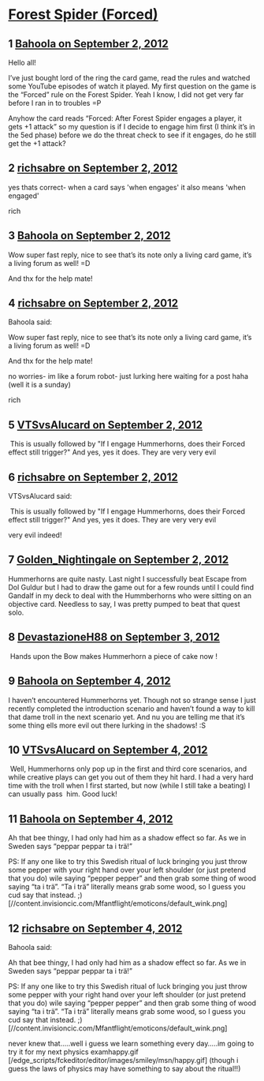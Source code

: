 # [Forest Spider (Forced)](https://community.fantasyflightgames.com/topic/70333-forest-spider-forced/)

## 1 [Bahoola on September 2, 2012](https://community.fantasyflightgames.com/topic/70333-forest-spider-forced/?do=findComment&comment=686456)

Hello all!

I’ve just bought lord of the ring the card game, read the rules and watched some YouTube episodes of watch it played. My first question on the game is the “Forced” rule on the Forest Spider. Yeah I know, I did not get very far before I ran in to troubles =P

Anyhow the card reads “Forced: After Forest Spider engages a player, it gets +1 attack” so my question is if I decide to engage him first (I think it’s in the 5ed phase) before we do the threat check to see if it engages, do he still get the +1 attack?
 

## 2 [richsabre on September 2, 2012](https://community.fantasyflightgames.com/topic/70333-forest-spider-forced/?do=findComment&comment=686457)

yes thats correct- when a card says 'when engages' it also means 'when engaged'

rich

## 3 [Bahoola on September 2, 2012](https://community.fantasyflightgames.com/topic/70333-forest-spider-forced/?do=findComment&comment=686461)

Wow super fast reply, nice to see that’s its note only a living card game, it’s a living forum as well! =D

And thx for the help mate!

## 4 [richsabre on September 2, 2012](https://community.fantasyflightgames.com/topic/70333-forest-spider-forced/?do=findComment&comment=686463)

Bahoola said:

Wow super fast reply, nice to see that’s its note only a living card game, it’s a living forum as well! =D

And thx for the help mate!



no worries- im like a forum robot- just lurking here waiting for a post haha (well it is a sunday)

rich

## 5 [VTSvsAlucard on September 2, 2012](https://community.fantasyflightgames.com/topic/70333-forest-spider-forced/?do=findComment&comment=686528)

 This is usually followed by "If I engage Hummerhorns, does their Forced effect still trigger?" And yes, yes it does. They are very very evil

## 6 [richsabre on September 2, 2012](https://community.fantasyflightgames.com/topic/70333-forest-spider-forced/?do=findComment&comment=686529)

VTSvsAlucard said:

 This is usually followed by "If I engage Hummerhorns, does their Forced effect still trigger?" And yes, yes it does. They are very very evil



very evil indeed!

## 7 [Golden_Nightingale on September 2, 2012](https://community.fantasyflightgames.com/topic/70333-forest-spider-forced/?do=findComment&comment=686617)

Hummerhorns are quite nasty. Last night I successfully beat Escape from Dol Guldur but I had to draw the game out for a few rounds until I could find Gandalf in my deck to deal with the Hummberhorns who were sitting on an objective card. Needless to say, I was pretty pumped to beat that quest solo.

## 8 [DevastazioneH88 on September 3, 2012](https://community.fantasyflightgames.com/topic/70333-forest-spider-forced/?do=findComment&comment=686813)

 Hands upon the Bow makes Hummerhorn a piece of cake now !

## 9 [Bahoola on September 4, 2012](https://community.fantasyflightgames.com/topic/70333-forest-spider-forced/?do=findComment&comment=687518)

I haven’t encountered Hummerhorns yet. Though not so strange sense I just recently completed the introduction scenario and haven’t found a way to kill that dame troll in the next scenario yet. And nu you are telling me that it’s some thing ells more evil out there lurking in the shadows! :S

## 10 [VTSvsAlucard on September 4, 2012](https://community.fantasyflightgames.com/topic/70333-forest-spider-forced/?do=findComment&comment=687531)

 Well, Hummerhorns only pop up in the first and third core scenarios, and while creative plays can get you out of them they hit hard. I had a very hard time with the troll when I first started, but now (while I still take a beating) I can usually pass  him. Good luck!

## 11 [Bahoola on September 4, 2012](https://community.fantasyflightgames.com/topic/70333-forest-spider-forced/?do=findComment&comment=687565)

Ah that bee thingy, I had only had him as a shadow effect so far. As we in Sweden says “peppar peppar ta i trä!”

PS:
If any one like to try this Swedish ritual of luck bringing you just throw some pepper with your right hand over your left shoulder (or just pretend that you do) wile saying “pepper pepper” and then grab some thing of wood saying “ta i trä”. “Ta i trä” literally means grab some wood, so I guess you cud say that instead. ;) [//content.invisioncic.com/Mfantflight/emoticons/default_wink.png]
 

## 12 [richsabre on September 4, 2012](https://community.fantasyflightgames.com/topic/70333-forest-spider-forced/?do=findComment&comment=687623)

Bahoola said:

Ah that bee thingy, I had only had him as a shadow effect so far. As we in Sweden says “peppar peppar ta i trä!”

PS:
If any one like to try this Swedish ritual of luck bringing you just throw some pepper with your right hand over your left shoulder (or just pretend that you do) wile saying “pepper pepper” and then grab some thing of wood saying “ta i trä”. “Ta i trä” literally means grab some wood, so I guess you cud say that instead. ;) [//content.invisioncic.com/Mfantflight/emoticons/default_wink.png]
 



never knew that…..well i guess we learn something every day…..im going to try it for my next physics examhappy.gif [/edge_scripts/fckeditor/editor/images/smiley/msn/happy.gif] (though i guess the laws of physics may have something to say about the ritual!!)

